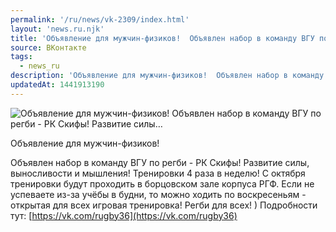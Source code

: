 ```yaml
---
permalink: '/ru/news/vk-2309/index.html'
layout: 'news.ru.njk'
title: 'Объявление для мужчин-физиков!  Объявлен набор в команду ВГУ по регби - РК Скифы! Развитие силы'
source: ВКонтакте
tags:
  - news_ru
description: 'Объявление для мужчин-физиков!  Объявлен набор в команду ВГУ по регби - РК Скифы! Развитие силы…'
updatedAt: 1441913190
---
```

![Объявление для мужчин-физиков!  Объявлен набор в команду ВГУ по регби - РК Скифы! Развитие силы…](https://sun9-66.userapi.com/impf/c629102/v629102294/178aa/Om9wACTOtM0.jpg?size=682x1024&quality=96&proxy=1&sign=661cfa4d4014983945a8c0381286cc8e&c_uniq_tag=SQ9A1jl_Do3-ZgW_W0tlfJKduMf-A72t8y1W0iLXTCs&type=album)

Объявление для мужчин-физиков!

Объявлен набор в команду ВГУ по регби - РК Скифы!
Развитие силы, выносливости и мышления!
Тренировки 4 раза в неделю! С октября тренировки будут проходить в борцовском зале корпуса РГФ. Если не успеваете из-за учёбы в будни, то можно ходить по воскресеньям - открытая для всех игровая тренировка! Регби для всех! )
Подробности тут: [https://vk.com/rugby36](https://vk.com/rugby36)
